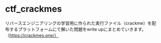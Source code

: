 # ctf_crackmes
リバースエンジニアリングの学習用に作られた実行ファイル（crackme）を配布するプラットフォームにて解いた問題をwrite upにまとめていきます。
（https://crackmes.one/）
